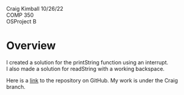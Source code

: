 Craig Kimball 10/26/22<br>
COMP 350 <br>
OSProject B <br>


# Overview #
I created a solution for the printString function using an interrupt. <br>
I also made a solution for readString with a working backspace. <br>

Here is a [link](https://github.com/jesse-thompson/Comp350ProjectB) to the repository on GitHub. My work is under the Craig branch.